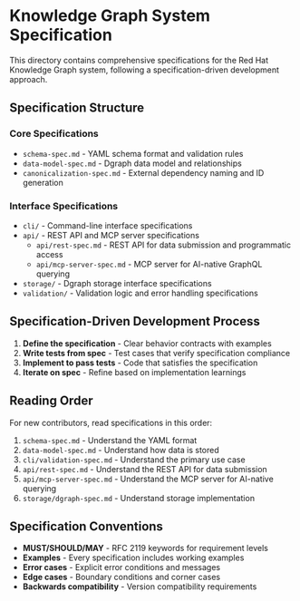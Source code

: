 # Knowledge Graph System Specification

This directory contains comprehensive specifications for the Red Hat Knowledge Graph system,
following a specification-driven development approach.

## Specification Structure

### Core Specifications

- `schema-spec.md` - YAML schema format and validation rules
- `data-model-spec.md` - Dgraph data model and relationships
- `canonicalization-spec.md` - External dependency naming and ID generation

### Interface Specifications

- `cli/` - Command-line interface specifications
- `api/` - REST API and MCP server specifications
  - `api/rest-spec.md` - REST API for data submission and programmatic access
  - `api/mcp-server-spec.md` - MCP server for AI-native GraphQL querying
- `storage/` - Dgraph storage interface specifications
- `validation/` - Validation logic and error handling specifications

## Specification-Driven Development Process

1. **Define the specification** - Clear behavior contracts with examples
2. **Write tests from spec** - Test cases that verify specification compliance
3. **Implement to pass tests** - Code that satisfies the specification
4. **Iterate on spec** - Refine based on implementation learnings

## Reading Order

For new contributors, read specifications in this order:

1. `schema-spec.md` - Understand the YAML format
2. `data-model-spec.md` - Understand how data is stored
3. `cli/validation-spec.md` - Understand the primary use case
4. `api/rest-spec.md` - Understand the REST API for data submission
5. `api/mcp-server-spec.md` - Understand the MCP server for AI-native querying
6. `storage/dgraph-spec.md` - Understand storage implementation

## Specification Conventions

- **MUST/SHOULD/MAY** - RFC 2119 keywords for requirement levels
- **Examples** - Every specification includes working examples
- **Error cases** - Explicit error conditions and messages
- **Edge cases** - Boundary conditions and corner cases
- **Backwards compatibility** - Version compatibility requirements
